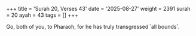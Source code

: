 +++
title = 'Surah 20, Verses 43'
date = '2025-08-27'
weight = 2391
surah = 20
ayah = 43
tags = []
+++

Go, both of you, to Pharaoh, for he has truly transgressed ˹all bounds˺.